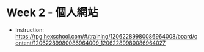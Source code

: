 # Week 2 - 個人網站

- Instruction: https://rpg.hexschool.com/#/training/12062289980086964008/board/content/12062289980086964009_12062289980086964027

